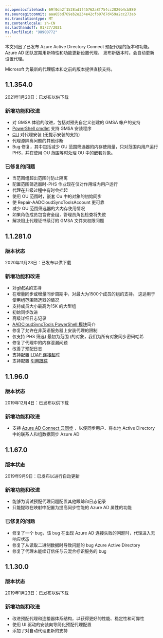 ```yaml
---
ms.openlocfilehash: 69f0da2f1528ad1f45762a8f754cc2020b4cb880
ms.sourcegitcommit: aaa65bd769eb2e234e42cfb07d7d459a2cc273ab
ms.translationtype: MT
ms.contentlocale: zh-CN
ms.lasthandoff: 01/27/2021
ms.locfileid: "98900772"
---
```

本文列出了已发布 Azure Active Directory Connect 预配代理的版本和功能。 Azure AD 团队定期用新特性和功能更新设置代理。 发布新版本时，会自动更新设置代理。 

Microsoft 为最新的代理版本和之前的版本提供直接支持。

## <a name="113540"></a>1.1.354.0

2021年1月20日：已发布以供下载

### <a name="new-features-and-improvements"></a>新增功能和改进
- 对 GMSA 体验的改进，包括对预先自定义创建的 GMSA 帐户的支持
- [PowerShell cmdlet](../articles/active-directory/cloud-sync/how-to-gmsa-cmdlets.md) 支持 GMSA 安装程序
- [CLI](../articles/active-directory/cloud-sync/how-to-install-pshell.md) 对代理安装 (无提示安装的支持) 
- 代理源隔离问题的其他诊断
- Bug 修复，其中包括减少 OU 范围筛选器的内存使用量，只对范围内用户运行 PHS，并在使用 OU 范围等时处理 OU 中的嵌套对象。 


### <a name="fixed-issues"></a>已修复的问题
-    当范围组超出范围时防止隔离
-   配置范围筛选器时-PHS 作业现在仅对作用域内用户运行
-   代理在升级过程中有时会挂起
-   使用 OU 范围时，嵌套 Ou 中的对象的初始同步
-   使 Repair-AADCloudSyncToolsAccount 更可靠
-   减少 OU 范围筛选器的大内存使用情况
-   如果角色成员包含安全组，管理员角色检查将失败
-   解决阻止代理证书续订的 GMSA 文件夹权限问题







## <a name="112810"></a>1.1.281.0

### <a name="release-status"></a>版本状态

2020年11月23日：已发布以供下载

### <a name="new-features-and-improvements"></a>新增功能和改进

* 对[gMSA](../articles/active-directory/cloud-sync/how-to-prerequisites.md#group-managed-service-accounts)的支持
* 在增量同步或增量同步周期中，对最大为1500个成员的组的支持。 这适用于使用组范围筛选器的情况
* 支持成员大小最高为15K 的大型组
* 初始同步改进
* 高级详细日志记录
* [AADCloudSyncTools PowerShell 模块](../articles/active-directory/cloud-sync/reference-powershell.md)简介
* 修复了允许在非英语服务器上安装代理的限制
* 仅支持 PHS 筛选) 最初为范围 (的对象，我们为所有对象同步密码哈希
* 修复了代理中的内存泄漏问题
* 改善了预配日志
* 支持配置 [LDAP 连接超时](../articles/active-directory/cloud-sync/how-to-manage-registry-options.md#configure-ldap-connection-timeout) 
* 支持配置 [引用跟踪](../articles/active-directory/cloud-sync/how-to-manage-registry-options.md#configure-referral-chasing) 


## <a name="11960"></a>1.1.96.0

### <a name="release-status"></a>版本状态

2019年12月4日：已发布以供下载

### <a name="new-features-and-improvements"></a>新增功能和改进

* 支持 [Azure AD Connect 云同步](../articles/active-directory/cloud-sync/what-is-cloud-sync.md) ，以便同步用户、将本地 Active Directory 中的联系人和组数据同步 Azure AD


## <a name="11670"></a>1.1.67.0

### <a name="release-status"></a>版本状态

2019年9月9日：已发布以进行自动更新

### <a name="new-features-and-improvements"></a>新增功能和改进

* 能够为调试预配代理问题配置其他跟踪和日志记录
* 只能提取在映射中配置为提高同步性能的 Azure AD 属性的功能

### <a name="fixed-issues"></a>已修复的问题

* 修复了一个 bug，该 bug 在出现 Azure AD 连接失败的问题时，代理进入无响应状态
* 修复了从读取二进制数据时导致问题的 bug Azure Active Directory
* 修复了代理未能续订信任与云混合标识服务的 bug

## <a name="11300"></a>1.1.30.0

### <a name="release-status"></a>版本状态

2019年1月23日：已发布以供下载

### <a name="new-features-and-improvements"></a>新增功能和改进

* 改进预配代理和连接器体系结构，以获得更好的性能、稳定性和可靠性 
* 使用 UI 驱动的安装向导简化预配代理配置 
* 添加了对自动代理更新的支持